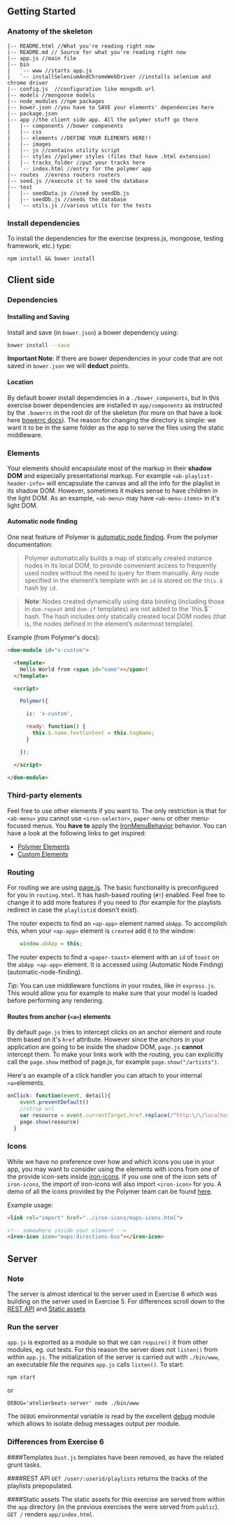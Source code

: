 ## Getting Started

### Anatomy of the skeleton

    |-- README.html //What you're reading right now
    |-- README.md // Source for what you're reading right now
    |-- app.js //main file
    |-- bin
    |   `-- www //starts app.js
    |   `-- installSeleniumAndChromeWebDriver //installs selenium and chrome driver
    |-- config.js  //configuration like mongodb url
    |-- models //mongoose models
    |-- node_modules //npm packages
    |-- bower.json //you have to SAVE your elements' dependencies here
    |-- package.json
    |-- app //the client side app. All the polymer stuff go there
    |   |-- components //bower components
    |   |-- css
    |   |-- elements //DEFINE YOUR ELEMENTS HERE!!
    |   |-- images
    |   |-- js //contains utility script
    |   |-- styles //polymer styles (files that have .html extension)
    |   |-- tracks_folder //put your tracks here
    |   `-- index.html //entry for the polymer app 
    |-- routes  //exress routers routers
    |-- seed.js //execute it to seed the database
    |-- test
    |   |-- seedData.js //used by seedDb.js
    |   |-- seedDb.js //seeds the database
    |   `-- utils.js //various utils for the tests

### Install dependencies
To install the dependencies for the exercise (express.js, mongoose, testing framework, etc.) type:

    npm install && bower install

## Client side
### Dependencies
#### Installing and Saving
Install and save (in `bower.json`) a bower dependency using:

```bash
bower install --save
```

__Important Note__: If there are bower dependencies in your code that are not saved in `bower.json` we will __deduct__ points. 

#### Location
By default bower install dependencies in a `./bower_components`, but in this exercise bower dependencies are installed in `app/components` as instructed by the `.bowerrc` in the root dir of the skeleton (for more on that have a look here [bowerrc docs](http://bower.io/docs/config/)). The reason for changing the directory is simple: we want it to be in the same folder as the app to serve the files using the static middleware.

### Elements
Your elements should encapsulate most of the markup in their __shadow DOM__ and especially presentational markup. For example `<ab-playlist-header-info>` will encapsulate the canvas and all the info for the playlist in its shadow DOM. However, sometimes it makes sense to have children in the light DOM. As an example, `<ab-menu>` may have `<ab-menu-items>` in it's light DOM.

#### Automatic node finding
One neat feature of Polymer is [automatic node finding](https://www.polymer-project.org/1.0/docs/devguide/local-dom.html#node-finding). 
From the polymer documentation:

>Polymer automatically builds a map of statically created instance nodes in its local DOM, to provide convenient access to frequently used nodes without the need to query for them manually. Any node specified in the element’s template with an `id` is stored on the `this.$` hash by `id`.

>__Note__: Nodes created dynamically using data binding (including those in  `dom-repeat` and `dom-if` templates) are not added to the `this.$`` hash. The hash includes only statically created local DOM nodes (that is, the nodes defined in the element’s outermost template).

Example (from Polymer's docs):

```html
<dom-module id="x-custom">

  <template>
    Hello World from <span id="name"></span>!
  </template>

  <script>

    Polymer({

      is: 'x-custom',

      ready: function() {
        this.$.name.textContent = this.tagName;
      }

    });

  </script>

</dom-module>
```

### Third-party elements
Feel free to use other elements if you want to. The only restriction is that for `<ab-menu>` you cannot use `<iron-selector>`, `paper-menu` or other menu-focused menus. You __have to__ apply the [IronMenuBehavior](https://elements.polymer-project.org/elements/iron-menu-behavior?active=Polymer.IronMenuBehavior) behavior.
You can have a look at the following links to get inspired:

* [Polymer Elements](https://elements.polymer-project.org/)
* [Custom Elements](https://customelements.io/)

### Routing
For routing we are using [page.js](https://visionmedia.github.io/page.js/). The basic functionality is preconfigured for you in `routing.html`. It has hash-based routing (`#!`) enabled.
Feel free to change it to add more features if you need to (for example for the playlists redirect in case the `playlistid` doesn't exist).

The router expects to find an `<ap-app>` element named `abApp`. To accomplish this, when your `<ap-app>` element is `created` add it to the window:

```js
    window.abApp = this;
```


The router expects to find a `<paper-toast>` element with an `id` of `toast` on the `abApp <ap-app>` element. It is accessed using (Automatic Node Finding)(automatic-node-finding).

_Tip_: You can use middleware functions in your routes, like in `express.js`. This would allow you for example to make sure that your model is loaded before performing any rendering. 

#### Routes from anchor (`<a>`) elements
By default `page.js` tries to intercept clicks on an anchor element and route them based on it's `href` attribute. However since the anchors in your application are going to be inside the shadow DOM, `page.js` __cannot__ intercept them. To make your links work with the routing, you can explicitly call the `page.show` method of page.js, for example `page.show("/artists")`. 

Here's an example of a click handler you can attach to your internal `<a>`elements.
```js
onClick: function(event, detail){
    event.preventDefault()
    //strip url
    var resource = event.currentTarget.href.replace(/^http:\/\/localhost:[0-9]{1,4}/,"")
    page.show(resource)
  }
```

### Icons
While we have no preference over how and which icons you use in your app, you may want to consider using the [<iron-icon>](https://elements.polymer-project.org/elements/iron-icon) elements with icons from one of the provide icon-sets inside [iron-icons](https://elements.polymer-project.org/elements/iron-icons). If you use one of the icon sets of `iron-icons`, the import of iron-icons will also import `<iron-icon>` for you.
A demo of all the icons provided by the Polymer team can be found [here](https://elements.polymer-project.org/elements/iron-icons?view=demo:demo/index.html).

Example usage:

```html
<link rel="import" href="../iron-icons/maps-icons.html">

<!-- somewhere inside your element -->
<iron-icon icon="maps:directions-bus"></iron-icon>
```

## Server

### Note
The server is almost identical to the server used in Exercise 6 which was building on the server used in Exercise 5. For differences scroll down to the [REST API](#rest-api) and [Static assets](#static-assets)

### Run the server
`app.js` is exported as a module so that we can  `require()` it from other modules, eg. out tests. For this reason the server does not `listen()` from within `app.js`. The initialization of the server is carried out with `./bin/www`, an executable file the _requires_ `app.js` calls `listen()`. To start:

    npm start
or

    DEBUG='atelierbeats-server' node ./bin/www
The `DEBUG` environmental variable is read by the excellent [debug](https://github.com/visionmedia/debug) module which allows to isolate debug messages output per module.

### Differences from Exercise 6
####Templates
`Dust.js` templates have been removed, as have the related grunt tasks.

####REST API
 `GET /user/:userid/playlists` returns the tracks of the playlists prepopulated.

####Static assets
The static assets for this exercise are served from within the `app` directory (in the previous exercises the were served from `public`). `GET /` renders `app/index.html`.

